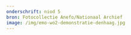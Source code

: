 ```yaml
---
onderschrift: niod 5
bron: Fotocollectie Anefo/Nationaal Archief
image: /img/emo-wo2-demonstratie-denhaag.jpg
---
```

